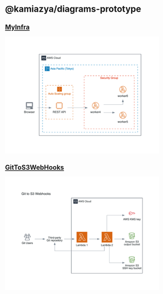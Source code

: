# @kamiazya/diagrams-prototype

## [MyInfra](./examples/aws/src/MyInfra.tsx)

![MyInfra](./examples/aws/MyInfra.png)

## [GitToS3WebHooks](./examples/aws/src/GitToS3WebHooks.tsx)

![GitToS3WebHooks](./examples/aws/GitToS3WebHooks.png)
